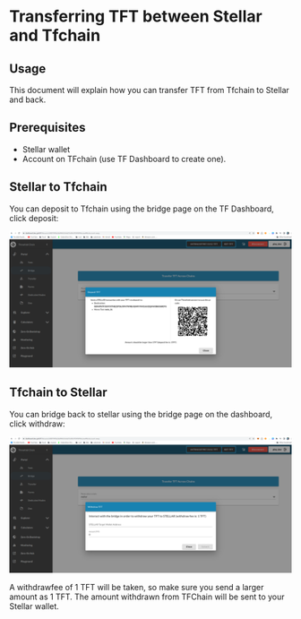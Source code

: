 # Transferring TFT between Stellar and Tfchain

## Usage

This document will explain how you can transfer TFT from Tfchain to Stellar and back.

## Prerequisites
- Stellar wallet
- Account on TFchain (use TF Dashboard to create one).

## Stellar to Tfchain

You can deposit to Tfchain using the bridge page on the TF Dashboard, click deposit:

![bridge](./img/deposit_bridge.png)

## Tfchain to Stellar

You can bridge back to stellar using the bridge page on the dashboard, click withdraw:

![withdraw](./img/withdraw_bridge.png)

A withdrawfee of 1 TFT will be taken, so make sure you send a larger amount as 1 TFT.
The amount withdrawn from TFChain will be sent to your Stellar wallet.
